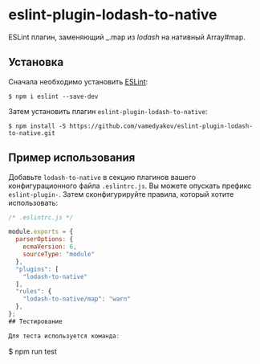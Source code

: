 # eslint-plugin-lodash-to-native

ESLint плагин, заменяющий _.map из _lodash_ на нативный Array#map.

## Установка

Сначала необходимо установить [ESLint](http://eslint.org):

```
$ npm i eslint --save-dev
```

Затем установить плагин `eslint-plugin-lodash-to-native`:
```
$ npm install -S https://github.com/vamedyakov/eslint-plugin-lodash-to-native.git
```

## Пример использования

Добавьте `lodash-to-native` в секцию плагинов вашего конфигурационного файла `.eslintrc.js`. Вы можете опускать префикс `eslint-plugin-`. Затем сконфигурируйте правила, который хотите использовать:

```js
/* .eslintrc.js */

module.exports = {
  parserOptions: {
    ecmaVersion: 6,
    sourceType: "module"
  },
  "plugins": [
    "lodash-to-native"
  ],
  "rules": {
    "lodash-to-native/map": "warn"
  },
};
## Тестирование

Для теста используется команда:
```
$ npm run test
```
